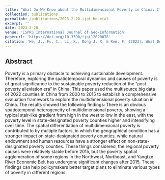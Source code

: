 ```yaml
---
title: "What Do We Know about the Multidimensional Poverty in China: Its Causes, Dynamics, and Implications for Sustainability"
collection: publications
permalink: /publications/2023-2-20-ijgi-he-etal
excerpt: ''
date: 2023-2-20
venue: 'ISPRS International Journal of Geo-Information'
paperurl: 'https://doi.org/10.3390/ijgi12020078'
citation: 'He, J., Fu, C., Li, X., Dong J. X. & Ren. F. (2023). What Do We Know about the Multidimensional Poverty in China: Its Causes, Dynamics, and Implications for Sustainability. ISPRS International Journal of Geo-Information.'
---
```


## Abstract

Poverty is a primary obstacle to achieving sustainable development. Therefore, exploring the spatiotemporal dynamics and causes of poverty is of great significance to the sustainable poverty reduction of the “post poverty alleviation era” in China. This paper used the multisource big data of 2022 counties in China from 2000 to 2015 to establish a comprehensive evaluation framework to explore the multidimensional poverty situation in China. The results showed the following findings: There is an obvious spatiotemporal heterogeneity of multidimensional poverty, showing a typical stair-like gradient from high in the west to low in the east, with the poverty level in state-designated poverty counties higher and intensifying over time. The spatial differentiation of multidimensional poverty is contributed to by multiple factors, in which the geographical condition has a stronger impact on state-designated poverty counties, while natural endowment and human resources have a stronger effect on non-state-designated poverty counties. These things considered, the regional poverty causes were relatively stable before 2015, but the poverty spatial agglomeration of some regions in the Northwest, Northeast, and Yangtze River Economic Belt has undergone significant changes after 2015. These findings can help policymakers better target plans to eliminate various types of poverty in different regions.
